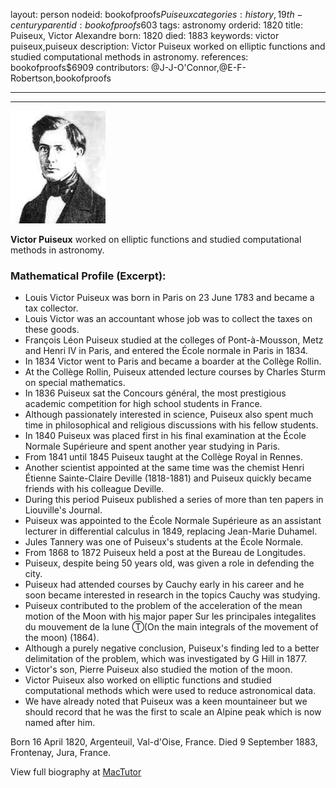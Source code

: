 layout: person
nodeid: bookofproofs$Puiseux
categories: history,19th-century
parentid: bookofproofs$603
tags: astronomy
orderid: 1820
title: Puiseux, Victor Alexandre
born: 1820
died: 1883
keywords: victor puiseux,puiseux
description: Victor Puiseux worked on elliptic functions and studied computational methods in astronomy.
references: bookofproofs$6909
contributors: @J-J-O'Connor,@E-F-Robertson,bookofproofs

---



---

![Puiseux.jpg](https://github.com/bookofproofs/bookofproofs.github.io/blob/main/_sources/_assets/images/portraits/Puiseux.jpg?raw=true)

**Victor Puiseux** worked on elliptic functions and studied computational methods in astronomy.

### Mathematical Profile (Excerpt):
* Louis Victor Puiseux was born in Paris on 23 June 1783 and became a tax collector.
* Louis Victor was an accountant whose job was to collect the taxes on these goods.
* François Léon Puiseux studied at the colleges of Pont-à-Mousson, Metz and Henri IV in Paris, and entered the École normale in Paris in 1834.
* In 1834 Victor went to Paris and became a boarder at the Collège Rollin.
* At the Collège Rollin, Puiseux attended lecture courses by Charles Sturm on special mathematics.
* In 1836 Puiseux sat the Concours général, the most prestigious academic competition for high school students in France.
* Although passionately interested in science, Puiseux also spent much time in philosophical and religious discussions with his fellow students.
* In 1840 Puiseux was placed first in his final examination at the École Normale Supérieure and spent another year studying in Paris.
* From 1841 until 1845 Puiseux taught at the Collège Royal in Rennes.
* Another scientist appointed at the same time was the chemist Henri Étienne Sainte-Claire Deville (1818-1881) and Puiseux quickly became friends with his colleague Deville.
* During this period Puiseux published a series of more than ten papers in Liouville's Journal.
* Puiseux was appointed to the École Normale Supérieure as an assistant lecturer in differential calculus in 1849, replacing Jean-Marie Duhamel.
* Jules Tannery was one of Puiseux's students at the École Normale.
* From 1868 to 1872 Puiseux held a post at the Bureau de Longitudes.
* Puiseux, despite being 50 years old, was given a role in defending the city.
* Puiseux had attended courses by Cauchy early in his career and he soon became interested in research in the topics Cauchy was studying.
* Puiseux contributed to the problem of the acceleration of the mean motion of the Moon with his major paper Sur les principales integalites du mouvement de la lune Ⓣ(On the main integrals of the movement of the moon) (1864).
* Although a purely negative conclusion, Puiseux's finding led to a better delimitation of the problem, which was investigated by G Hill in 1877.
* Victor's son, Pierre Puiseux also studied the motion of the moon.
* Victor Puiseux also worked on elliptic functions and studied computational methods which were used to reduce astronomical data.
* We have already noted that Puiseux was a keen mountaineer but we should record that he was the first to scale an Alpine peak which is now named after him.

Born 16 April 1820, Argenteuil, Val-d'Oise, France. Died 9 September 1883, Frontenay, Jura, France.

View full biography at [MacTutor](https://mathshistory.st-andrews.ac.uk/Biographies/Puiseux/)
